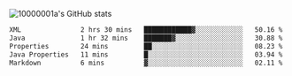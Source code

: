 ![10000001a's GitHub stats](https://github-readme-stats.vercel.app/api?username=10000001a&show_icons=true&theme=onedark&count_private=true)

<!-- [![Top Langs](https://github-readme-stats.vercel.app/api/top-langs/?username=10000001a&layout=compact&theme=onedark&langs_count=5)](https://github.com/anuraghazra/github-readme-stats) -->
<!--
**10000001a/10000001a** is a ✨ _special_ ✨ repository because its `README.md` (this file) appears on your GitHub profile.

Here are some ideas to get you started:

- 🔭 I’m currently working on ...
- 🌱 I’m currently learning ...
- 👯 I’m looking to collaborate on ...
- 🤔 I’m looking for help with ...
- 💬 Ask me about ...
- 📫 How to reach me: ...
- 😄 Pronouns: ...
- ⚡ Fun fact: ...
-->

<!--START_SECTION:waka-->

```txt
XML               2 hrs 30 mins   ████████████▓░░░░░░░░░░░░   50.16 %
Java              1 hr 32 mins    ███████▓░░░░░░░░░░░░░░░░░   30.88 %
Properties        24 mins         ██░░░░░░░░░░░░░░░░░░░░░░░   08.23 %
Java Properties   11 mins         █░░░░░░░░░░░░░░░░░░░░░░░░   03.94 %
Markdown          6 mins          ▓░░░░░░░░░░░░░░░░░░░░░░░░   02.11 %
```

<!--END_SECTION:waka-->
